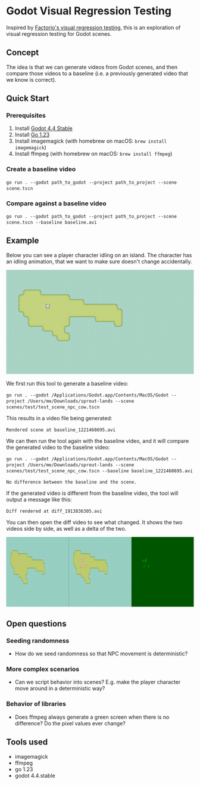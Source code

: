 # Godot Visual Regression Testing

Inspired by [Factorio's visual regression testing](https://www.youtube.com/watch?v=LXnyTZBmfXM), this is 
an exploration of visual regression testing for Godot scenes.

## Concept

The idea is that we can generate videos from Godot scenes, and then compare those videos to a baseline (i.e. a previously
generated video that we know is correct).

## Quick Start

### Prerequisites

1. Install [Godot 4.4 Stable](https://godotengine.org/download)
2. Install [Go 1.23](https://go.dev/doc/install)
3. Install imagemagick (with homebrew on macOS: `brew install imagemagick`)
4. Install ffmpeg (with homebrew on macOS: `brew install ffmpeg`)

### Create a baseline video

```
go run . --godot path_to_godot --project path_to_project --scene scene.tscn
```

### Compare against a baseline video

```
go run . --godot path_to_godot --project path_to_project --scene scene.tscn --baseline baseline.avi
```

## Example

Below you can see a player character idling on an island. The character has an idling animation, that we want to
make sure doesn't change accidentally.

![Screenshot of a godot scene with a player character standing on an island](docs/img/character_island.png)

We first run this tool to generate a baseline video:

```shell
go run . --godot /Applications/Godot.app/Contents/MacOS/Godot --project /Users/me/Downloads/sprout-lands --scene scenes/test/test_scene_npc_cow.tscn
```
 
This results in a video file being generated:

```text
Rendered scene at baseline_1221468695.avi
```

We can then run the tool again with the baseline video, and it will compare the generated video to the baseline video:

```shell
go run . --godot /Applications/Godot.app/Contents/MacOS/Godot --project /Users/me/Downloads/sprout-lands --scene scenes/test/test_scene_npc_cow.tscn --baseline baseline_1221468695.avi
```

```text
No difference between the baseline and the scene.
```

If the generated video is different from the baseline video, the tool will output a message like this:

```text
Diff rendered at diff_1913836305.avi
```

You can then open the diff video to see what changed. It shows the two videos side by side, as well as a delta of the two.

![Screenshot of the diff video showing two scenes side by side as well as a diff view](docs/img/character_island_diff.png)

## Open questions

### Seeding randomness

- How do we seed randomness so that NPC movement is deterministic?

### More complex scenarios

- Can we script behavior into scenes? E.g. make the player character move around in a deterministic way?

### Behavior of libraries

- Does ffmpeg always generate a green screen when there is no difference? Do the pixel values ever change?

## Tools used

- imagemagick
- ffmpeg
- go 1.23
- godot 4.4.stable
